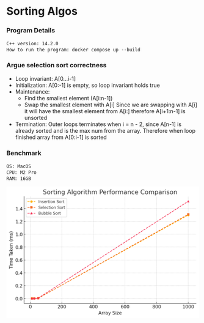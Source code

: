 # Sorting Algos

### Program Details

```
C++ version: 14.2.0
How to run the program: docker compose up --build
```

### Argue selection sort correctness

* Loop invariant: A[0...i-1]
* Initialization: A[0:-1] is empty, so loop invariant holds true
* Maintenance: 
    - Find the smallest element (A[i:n-1])
    - Swap the smallest element with A[i]
    Since we are swapping with A[i] it will have the smallest element from A[i:] therefore A[i+1:n-1] is unsorted
* Termination: Outer loops terminates when i = n - 2, since A[n-1] is already sorted and is the max num from the array. Therefore when loop finished array from A[0:i-1] is sorted


### Benchmark 
```
OS: MacOS
CPU: M2 Pro
RAM: 16GB
```
![Graph](/HW2/algo-graph.png)

